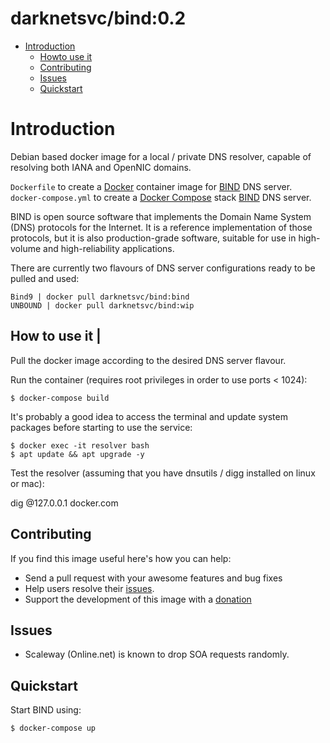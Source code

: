 
# darknetsvc/bind:0.2

- [Introduction](#introduction)
  - [Howto use it](#how-to-use-it)
  - [Contributing](#how-to-use-it)
  - [Issues](#issues)
  - [Quickstart](#quickstart)
 

# Introduction

Debian based docker image for a local / private DNS resolver, capable of resolving both IANA and OpenNIC domains.


`Dockerfile` to create a [Docker](https://www.docker.com/) container image for [BIND](https://www.isc.org/downloads/bind/) DNS server.
`docker-compose.yml` to create a [Docker Compose](https://www.docker.com/) stack [BIND](https://www.isc.org/downloads/bind/) DNS server.


BIND is open source software that implements the Domain Name System (DNS) protocols for the Internet. It is a reference implementation of those protocols, but it is also production-grade software, suitable for use in high-volume and high-reliability applications.


There are currently two flavours of DNS server configurations ready to be pulled and used:

    Bind9 | docker pull darknetsvc/bind:bind
    UNBOUND | docker pull darknetsvc/bind:wip


## How to use it |

Pull the docker image according to the desired DNS server flavour.

Run the container (requires root privileges in order to use ports < 1024):

```
$ docker-compose build
```

It's probably a good idea to access the terminal and update system packages before starting to use the service:

```
$ docker exec -it resolver bash
$ apt update && apt upgrade -y
```

Test the resolver (assuming that you have dnsutils / digg installed on linux or mac):

dig @127.0.0.1 docker.com


## Contributing

If you find this image useful here's how you can help:

- Send a pull request with your awesome features and bug fixes
- Help users resolve their [issues](../../issues?q=is%3Aopen+is%3Aissue).
- Support the development of this image with a [donation](BTC: )

## Issues

- Scaleway (Online.net) is known to drop SOA requests randomly.

## Quickstart

Start BIND using:

```bash
$ docker-compose up
```
